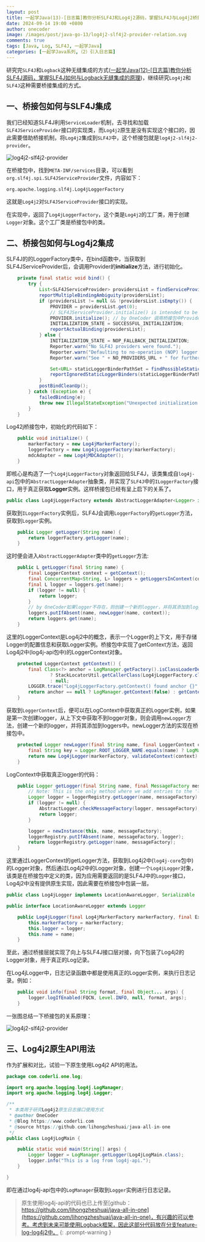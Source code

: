```yaml
---
layout: post
title: 一起学Java(13)-[日志篇]教你分析SLF4J和Log4j2源码，掌握SLF4J与Log4j2桥接集成原理
date: 2024-09-14 19:00 +0800
author: onecoder
image: /images/post/java-go-13/log4j2-slf4j2-provider-relation.svg
comments: true
tags: [Java, Log, SLF4J, 一起学Java]
categories: [一起学Java系列,（2）引入日志篇]
---
```

研究完`SLF4J`和`Logback`这种无缝集成的方式([一起学Java(12)-[日志篇]教你分析SLF4J源码，掌握SLF4J如何与Logback无缝集成的原理](https://www.coderli.com/java-go-12-import-log-four-logback/))，继续研究`Log4j2`和`SLF4J`这种需要桥接集成的方式。

<!--more-->

## 一、桥接包如何与SLF4J集成

我们已经知道SLF4J利用`ServiceLoader`机制，去寻找和加载`SLF4JServiceProvider`接口的实现类，而`Log4j2`原生是没有实现这个接口的，因此需要借助桥接机制，将`Log4j2`集成到`SLF4J`中，这个桥接包就是`log4j2-slf4j2-provider`。

![log4j2-slf4j2-provider](/images/post/java-go-13/log4j2-slf4j2-provider.png)

在桥接包中，找到`META-INF/services`目录，可以看到`org.slf4j.spi.SLF4JServiceProvider`文件，内容如下：

```plaintext
org.apache.logging.slf4j.Log4jLoggerFactory
```

这就是`Log4j2`对`SLF4JServiceProvider`接口的实现。

在实现中，返回了`Log4jLoggerFactory`，这个类是`Log4j2`的工厂类，用于创建`Logger`对象。这个工厂类是桥接包中的类。

## 二、桥接包如何与Log4j2集成

SLF4J的的LoggerFactory类中，在bind函数中，当获取到SLF4JServiceProvider后，会调用Provider的**initialize**方法，进行初始化。

```java
    private final static void bind() {
        try {
            List<SLF4JServiceProvider> providersList = findServiceProviders();
            reportMultipleBindingAmbiguity(providersList);
            if (providersList != null && !providersList.isEmpty()) {
                PROVIDER = providersList.get(0);
                // SLF4JServiceProvider.initialize() is intended to be called here and nowhere else.
                PROVIDER.initialize(); // by OneCoder 调用桥接包中Provider的initialize方法初始化
                INITIALIZATION_STATE = SUCCESSFUL_INITIALIZATION;
                reportActualBinding(providersList);
            } else {
                INITIALIZATION_STATE = NOP_FALLBACK_INITIALIZATION;
                Reporter.warn("No SLF4J providers were found.");
                Reporter.warn("Defaulting to no-operation (NOP) logger implementation");
                Reporter.warn("See " + NO_PROVIDERS_URL + " for further details.");

                Set<URL> staticLoggerBinderPathSet = findPossibleStaticLoggerBinderPathSet();
                reportIgnoredStaticLoggerBinders(staticLoggerBinderPathSet);
            }
            postBindCleanUp();
        } catch (Exception e) {
            failedBinding(e);
            throw new IllegalStateException("Unexpected initialization failure", e);
        }
    }
```

Log42j桥接包中，初始化的代码如下：

```java
    public void initialize() {
        markerFactory = new Log4jMarkerFactory();
        loggerFactory = new Log4jLoggerFactory(markerFactory);
        mdcAdapter = new Log4jMDCAdapter();
    }
```

即核心是构造了一个`Log4jLoggerFactory`对象返回给SLF4J，该类集成自`log4j-api`包中的`AbstractLoggerAdapter`抽象类，并实现了`SLF4J`中的`ILoggerFactory`接口，用于真正获取**Logger**实例。这样桥接包已经有呈上启下的关系了。

```java
public class Log4jLoggerFactory extends AbstractLoggerAdapter<Logger> implements ILoggerFactory
```

获取到`ILoggerFactory`实例后，SLF4J会调用`LoggerFactory`的`getLogger`方法，获取到`Logger`实例。

```java
    public Logger getLogger(String name) {
        return loggerFactory.getLogger(name);
    }
```

这时便会进入`AbstractLoggerAdapter`类中的`getLogger`方法:

```java
    public L getLogger(final String name) {
        final LoggerContext context = getContext();
        final ConcurrentMap<String, L> loggers = getLoggersInContext(context);
        final L logger = loggers.get(name);
        if (logger != null) {
            return logger;
        }
        // by OneCoder如果logger不存在，则创建一个新的logger，并将其添加到loggers中
        loggers.putIfAbsent(name, newLogger(name, context));
        return loggers.get(name);
    }
```

这里的LoggerContext是Log4j2中的概念，表示一个Logger的上下文，用于存储Logger的配置信息和获取Logger实例。桥接包中实现了getContext方法，返回Log4j2中(log4j-api包中)的LoggerContext对象。

```java
    protected LoggerContext getContext() {
        final Class<?> anchor = LogManager.getFactory().isClassLoaderDependent()
                ? StackLocatorUtil.getCallerClass(Log4jLoggerFactory.class, CALLER_PREDICATE)
                : null;
        LOGGER.trace("Log4jLoggerFactory.getContext() found anchor {}", anchor);
        return anchor == null ? LogManager.getContext(false) : getContext(anchor);
    }
```

获取到`LoggerContext`后，便可以在LogContext中获取真正的Logger实例，如果是第一次创建logger，从上下文中获取不到logger对象，则会调用`newLogger`方法，创建一个新的logger，并将其添加到loggers中。newLogger方法的实现在桥接包中。

```java
    protected Logger newLogger(final String name, final LoggerContext context) {
        final String key = Logger.ROOT_LOGGER_NAME.equals(name) ? LogManager.ROOT_LOGGER_NAME : name;
        return new Log4jLogger(markerFactory, validateContext(context).getLogger(key), name);
    }
```

LogContext中获取真正logger的代码：

```java
    public Logger getLogger(final String name, final MessageFactory messageFactory) {
        // Note: This is the only method where we add entries to the 'loggerRegistry' ivar.
        Logger logger = loggerRegistry.getLogger(name, messageFactory);
        if (logger != null) {
            AbstractLogger.checkMessageFactory(logger, messageFactory);
            return logger;
        }

        logger = newInstance(this, name, messageFactory);
        loggerRegistry.putIfAbsent(name, messageFactory, logger);
        return loggerRegistry.getLogger(name, messageFactory);
    }
```

这里通过LoggerContext的getLogger方法，获取到Log4j2中(`log4j-core`包中)的Logger对象，然后通过Log4j2中的Logger对象，创建一个`Log4jLogger`对象，该类是在桥接包中定义的类，因为应用需要返回的是SLF4J中的`Logger`接口，Log4j2中没有提供原生实现，因此需要在桥接包中包装一层。

```java
public class Log4jLogger implements LocationAwareLogger, Serializable
```

```java
public interface LocationAwareLogger extends Logger
```

```java
    public Log4jLogger(final Log4jMarkerFactory markerFactory, final ExtendedLogger logger, final String name) {
        this.markerFactory = markerFactory;
        this.logger = logger;
        this.name = name;
    }
```

至此，通过桥接层就实现了向上与SLF4J接口层对接，向下包装了Log4j2的Logger对象，用于真正的Log记录。

在Log4jLogger中，日志记录函数中都是使用真正的Logger实例，来执行日志记录。例如：

```java
    public void info(final String format, final Object... args) {
        logger.logIfEnabled(FQCN, Level.INFO, null, format, args);
    }
```

一张图总结一下桥接包的关系原理：

![log4j2-slf4j2-provider](/images/post/java-go-13/log4j2-slf4j2-provider-relation.svg)

## 三、Log4j2原生API用法

作为扩展和对比，试验一下原生使用Log4j2 API的用法。

```java
package com.coderli.one.log;

import org.apache.logging.log4j.LogManager;
import org.apache.logging.log4j.Logger;

/**
 * 本类用于研究Log4j2原生日志接口使用方式
 * @author OneCoder
 * @Blog https://www.coderli.com
 * @source https://github.com/lihongzheshuai/java-all-in-one
 */
public class Log4jLogMain {

    public static void main(String[] args) {
        Logger logger = LogManager.getLogger(Log4jLogMain.class);
        logger.info("This is a log from log4j-api.");
    }

}
```

即在通过log4j-api包中的`LogManager`获取到`Logger`实例进行日志记录。

> 原生使用log4j-api的代码也已上传至[github：https://github.com/lihongzheshuai/java-all-in-one](https://github.com/lihongzheshuai/java-all-in-one)，有兴趣的可以参考。考虑到未来可能使用Logback框架，因此这部分代码放在分支feature-log-log4j2中。
{: .prompt-warning }
